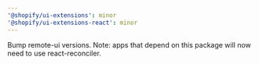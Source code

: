 ```yaml
---
'@shopify/ui-extensions': minor
'@shopify/ui-extensions-react': minor
---
```


Bump remote-ui versions. Note: apps that depend on this package will now need to use react-reconciler.

